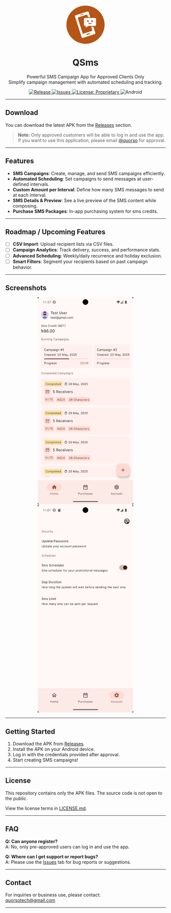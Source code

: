 <p align="center">
  <img src="images/logo.png" alt="QSms Logo" width="120" />
</p>

<h1 align="center">QSms</h1>

<p align="center">
  Powerful SMS Campaign App for Approved Clients Only <br />
  Simplify campaign management with automated scheduling and tracking.
</p>

<p align="center">
  <a href="https://github.com/yourusername/QSms/releases">
    <img alt="Release" src="https://img.shields.io/github/v/release/Partha11/qsms-builds" />
  </a>
  <a href="https://github.com/yourusername/QSms/issues">
    <img alt="Issues" src="https://img.shields.io/github/issues/Partha11/qsms-builds" />
  </a>
  <a href="https://github.com/yourusername/QSms/blob/main/license.md">
    <img alt="License: Proprietary" src="https://img.shields.io/badge/license-Proprietary-blue.svg" />
  </a>
  <img alt="Android" src="https://img.shields.io/badge/platform-Android-green" />
</p>

---

## Download

You can download the latest APK from the [Releases](https://github.com/Partha11/qsms-builds/releases) section.

> **Note:** Only approved customers will be able to log in and use the app. If you want to use this application, please email [@quorso](mailto:quorsotech@gmail.com) for approval.

---

## Features

- **SMS Campaigns**: Create, manage, and send SMS campaigns efficiently.
- **Automated Scheduling**: Set campaigns to send messages at user-defined intervals.
- **Custom Amount per Interval**: Define how many SMS messages to send at each interval.
- **SMS Details & Preview**: See a live preview of the SMS content while composing.
- **Purchase SMS Packages**: In-app purchasing system for sms credits.

---

## Roadmap / Upcoming Features

- [ ] **CSV Import**: Upload recipient lists via CSV files.
- [ ] **Campaign Analytics**: Track delivery, success, and performance stats.
- [ ] **Advanced Scheduling**: Weekly/daily recurrence and holiday exclusion.
- [ ] **Smart Filters**: Segment your recipients based on past campaign behavior.

---

## Screenshots

<p align="center">
  <img src="./images/screenshots/01.png" width="300" alt="Home Screen" />
  <img src="./images/screenshots/02.png" width="300" alt="User Account" />
</p>


---

## Getting Started

1. Download the APK from [Releases](https://github.com/Partha11/qsms-builds/releases).
2. Install the APK on your Android device.
3. Log in with the credentials provided after approval.
4. Start creating SMS campaigns!

---

## License

This repository contains only the APK files. The source code is not open to the public.

View the license terms in [LICENSE.md](./license.md).

---

## FAQ

**Q: Can anyone register?**  
A: No, only pre-approved users can log in and use the app.

**Q: Where can I get support or report bugs?**  
A: Please use the [Issues](https://github.com/Partha11/qsms-builds/issues) tab for bug reports or suggestions.

---

## Contact

For inquiries or business use, please contact:  
quorsotech@gmail.com

---

